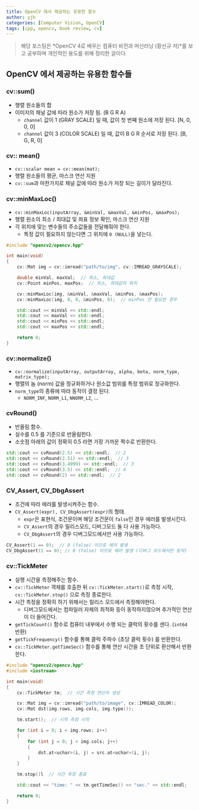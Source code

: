 ```yaml
---
title: OpenCV 에서 제공하는 유용한 함수
author: yjh
categories: [Computer Vision, OpenCV]
tags: [cpp, opencv, book review, cv]
---
```


> 해당 포스팅은 *OpenCV 4로 배우는 컴퓨터 비전과 머신러닝 (황선규 저)*를 보고 공부하며 개인적인 용도를 위해 정리한 글이다.

## OpenCV 에서 제공하는 유용한 함수들

### cv::sum()

- 행렬 원소들의 합
- 이미지의 채널 값에 따라 원소가 저장 됨. (B G R A)
  - `channel` 값이 1 (GRAY SCALE) 일 때, 값이 첫 번째 원소에 저장 된다. [N, 0, 0, 0]
  - `channel` 값이 3 (COLOR SCALE) 일 때, 값이 B G R 순서로 저장 된다. [B, G, R, 0]

### cv:: mean()

- `cv::scalar mean = cv::mean(mat);`
- 행렬 원소들의 평균, 마스크 연산 지원
- `cv::sum`과 마찬가지로 채널 값에 따라 원소가 저장 되는 길이가 달라진다.

### cv::minMaxLoc()

- `cv::minMaxLoc(inputArray, &minVal, &maxVal, &minPos, &maxPos);`
- 행렬 원소의 최소 / 최대값 및 좌표 정보 확인, 마스크 연산 지원
- 각 위치에 맞는 변수들의 주소값들을 전달해줘야 한다.
  - 특정 값이 필요하지 않는다면 그 위치에 `0 (NULL)`을 넣는다.

```cpp
#include "opencv2/opencv.hpp"

int main(void)
{
    cv::Mat img = cv::imread("path/to/img", cv::IMREAD_GRAYSCALE);

    double minVal, maxVal;  // 최소, 최대값
    cv::Point minPos, maxPos;  // 최소, 최대값의 위치

    cv::minMaxLoc(img, &minVal, &maxVal, &minPos, &maxPos);
    cv::minMaxLoc(img, 0, 0, &minPos, 0);  // minPos 만 필요한 경우

    std::cout << minVal << std::endl;
    std::cout << maxVal << std::endl;
    std::cout << minPos << std::endl;
    std::cout << maxPos << std::endl;

    return 0;
}
```

### cv::normalize()

- `cv::normalize(inputArray, outputArray, alpha, beta, norm_type, matrix_type);`
- 행렬의 놈 (norm) 값을 정규화하거나 원소값 범위를 특정 범위로 정규화한다.
- `norm_type`의 종류에 따라 동작이 결정 된다.
  - `NORM_INF`, `NORM_L1`, `NNORM_L2`, ...

### cvRound()

- 반올림 함수.
- 실수를 0.5 를 기준으로 반올림한다.
- 소숫점 아래의 값이 정확히 0.5 라면 가장 가까운 짝수로 반환한다.

```cpp
std::cout << cvRound(2.5) << std::endl;  // 2
std::cout << cvRound(2.51) << std::endl;  // 3
std::cout << cvRound(3.4999) << std::endl;  // 3
std::cout << cvRound(3.5) << std::endl;  // 4
std::cout << cvRound(2) << std::endl;  // 2
```

### CV_Assert, CV_DbgAssert

- 조건에 따라 에러를 발생시켜주는 함수.
- `CV_Assert(expr), CV_DbgAssert(expr)`의 형태.
  - `expr`은 표현식, 조건문이며 해당 조건문이 `false`인 경우 에러를 발생시킨다.
  - `CV_Assert`의 경우 릴리스모드, 디버그모드 둘 다 사용 가능하다.
  - `CV_DbgAssert`의 경우 디버그모드에서만 사용 가능하다.

```cpp
CV_Assert(1 == 0);  // 0 (false) 이므로 에러 발생
CV_DbgAssert(1 == 0); // 0 (false) 이므로 에러 발생 (디버그 모드에서만 동작)
```

### cv::TickMeter

- 실행 시간을 측정해주는 함수.
- `cv::TickMeter` 객체를 호출한 뒤 `cv::TickMeter.start()`로 측정 시작, `cv::TickMeter.stop()` 으로 측정 종료한다.
- 시간 측정을 정확히 하기 위해서는 릴리스 모드에서 측정해야한다.
  - 디버그모드에서는 컴파일러 자체의 최적화 등이 동작하지않으며 추가적인 연산이 더 들어간다.
- `getTickCount()` 함수로 컴퓨터 내부에서 수행 되는 클럭의 횟수를 센다. (`int64` 반환)
- `getTickFrequency()` 함수를 통해 클럭 주파수 (초당 클럭 횟수) 를 반환한다.
- `cv::TickMeter.getTimeSec()` 함수를 통해 연산 시간을 초 단위로 환산해서 반환한다.

```cpp
#include "opencv2/opencv.hpp"
#include <iostream>

int main(void)
{
    cv::TickMeter tm;  // 시간 측정 연산자 생성

    cv::Mat img = cv::imread("path/to/image", cv::IMREAD_COLOR);
    cv::Mat dst(img.rows, img.cols, img.type());

    tm.start();  // 시작 측정 시작

    for (int i = 0; i < img.rows; i++)
    {
        for (int j = 0; j < img.cols; j++)
        {
            dst.at<uchar>(i, j) = src.at<uchar>(i, j);
        }
    }

    tm.stop()l  // 시간 측정 종료

    std::cout << "time: " << tm.getTimeSec() << "sec." << std::endl;

    return 0;
}
```
